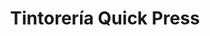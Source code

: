 ---
title: "Tintorería Quick Press"
url: /caracas/tintoreria-quick-press-av-sucre-los-dos-caminos/
shop: Wäscherei
---
